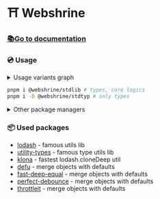 # ⛩️ Webshrine
### [📚Go to documentation](https://webshrine.org)

### 💿 Usage

<details><summary>Usage variants graph</summary>

```mermaid
erDiagram
stdtyp ||--|| stdlib : "Fully reexports"
stdtyp ||--|| "Use types" : ""
stdlib ||--|| "Use types, core logics" : ""
"Use types" ||--|| "Your project" : ""
"Use types, core logics" ||--|| "Your project" : ""
```
<!-- stdtyp ||--|| stddom : "Partially uses"
stddom ||--|| "Use types, core logics, DOM helpers" : ""
stddom ||--|| "Use types, core logics, DOM helpers" : ""
stdlib ||--|| "Use types, core logics, DOM helpers" : ""
"Use types, core logics, DOM helpers" ||--|| "Your project" : "" -->

</details>

```bash
pnpm i @webshrine/stdlib # types, core logics
pnpm i -D @webshrine/stdtyp # only types
```
<!-- pnpm i @webshrine/stdlib @webshrine/stddom # types, core, DOM -->
<details><summary>Other package managers</summary>

#### NPM
```bash
npm i @webshrine/stdlib # types, core logics
npm i -D @webshrine/stdtyp # only types
```
<!-- npm i @webshrine/stdlib @webshrine/stddom # types, core, DOM -->

#### Yarn
```bash
yarn add @webshrine/stdlib # types, core logics
yarn add -D @webshrine/stdtyp # only types
```
<!-- yarn add @webshrine/stdlib @webshrine/stddom # types, core, DOM -->
</details>

### 📦 Used packages
- [lodash](https://www.npmjs.com/package/lodash) - famous utils lib
- [utility-types](https://www.npmjs.com/package/utility-types) - famous type utils lib
- [klona](https://www.npmjs.com/package/klona) - fastest lodash.cloneDeep util
- [defu](https://www.npmjs.com/package/defu) - merge objects with defaults
- [fast-deep-equal](https://www.npmjs.com/package/fast-deep-equal) - merge objects with defaults
- [perfect-debounce](https://www.npmjs.com/package/perfect-debounce) - merge objects with defaults
- [throttleit](https://www.npmjs.com/package/throttleit) - merge objects with defaults
<!-- - [eventemitter3](https://www.npmjs.com/package/eventemitter3) - well-known EventEmitter -->
<!-- - [clsx](https://www.npmjs.com/package/clsx) - CSS class merging helper -->
